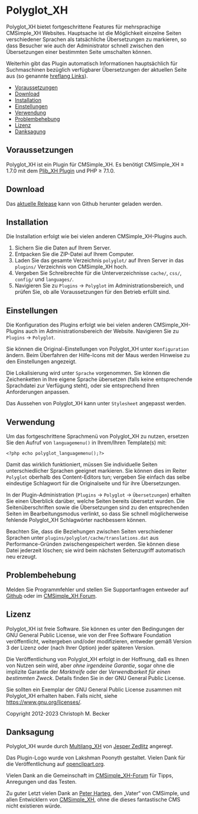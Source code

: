 # Polyglot_XH

Polyglot_XH bietet fortgeschrittene Features für mehrsprachige CMSimple_XH
Websites. Hauptsache ist die Möglichkeit einzelne Seiten verschiedener Sprachen
als tatsächliche Übersetzungen zu markieren, so dass Besucher wie auch der
Administrator schnell zwischen den Übersetzungen einer bestimmten Seite
umschalten können.

Weiterhin gibt das Plugin automatisch Informationen hauptsächlich für
Suchmaschinen bezüglich verfügbarer Übersetzungen der aktuellen Seite aus (so
genannte
[hreflang Links](https://support.google.com/webmasters/answer/189077?hl=de)).

- [Voraussetzungen](#voraussetzungen)
- [Download](#download)
- [Installation](#installation)
- [Einstellungen](#einstellungen)
- [Verwendung](#verwendung)
- [Problembehebung](#problembehebung)
- [Lizenz](#lizenz)
- [Danksagung](#danksagung)

## Voraussetzungen

Polyglot_XH ist ein Plugin für CMSimple_XH.
Es benötigt CMSimple_XH ≥ 1.7.0 mit dem [Plib_XH Plugin](https://github.com/cmb69/plib_xh)
und PHP ≥ 7.1.0.

## Download

Das [aktuelle Release](https://github.com/cmb69/polyglot_xh/releases/latest)
kann von Github herunter geladen werden.

## Installation

Die Installation erfolgt wie bei vielen anderen CMSimple_XH-Plugins auch.

1. Sichern Sie die Daten auf Ihrem Server.
1. Entpacken Sie die ZIP-Datei auf Ihrem Computer.
1. Laden Sie das gesamte Verzeichnis `polyglot/` auf Ihren Server in das
   `plugins/` Verzeichnis von CMSimple_XH hoch.
1. Vergeben Sie Schreibrechte für die Unterverzeichnisse `cache/`, `css/`,
   `config/` und `languages/`.
1. Navigieren Sie zu `Plugins` → `Polyglot` im Administrationsbereich,
   und prüfen Sie, ob alle Voraussetzungen für den Betrieb erfüllt sind.

## Einstellungen

Die Konfiguration des Plugins erfolgt wie bei vielen anderen
CMSimple_XH-Plugins auch im Administrationsbereich der Website.
Navigieren Sie zu `Plugins` → `Polyglot`.

Sie können die Original-Einstellungen von Polyglot_XH unter `Konfiguration`
ändern. Beim Überfahren der Hilfe-Icons mit der Maus werden Hinweise zu den
Einstellungen angezeigt.

Die Lokalisierung wird unter `Sprache` vorgenommen. Sie können die
Zeichenketten in Ihre eigene Sprache übersetzen (falls keine entsprechende
Sprachdatei zur Verfügung steht), oder sie entsprechend Ihren Anforderungen
anpassen.

Das Aussehen von Polyglot_XH kann unter `Stylesheet` angepasst werden.

## Verwendung

Um das fortgeschrittene Sprachmenü von Polyglot_XH zu nutzen, ersetzen Sie
den Aufruf von `languagemenu()` in Ihrem/Ihren Template(s) mit:

    <?php echo polyglot_languagemenu();?>

Damit das wirklich funktioniert, müssen Sie individuelle Seiten
unterschiedlicher Sprachen geeignet markieren. Sie können dies im Reiter
`Polyglot` oberhalb des Content-Editors tun; vergeben Sie einfach das selbe
eindeutige Schlagwort für die Originalseite und für ihre Übersetzungen.

In der Plugin-Administration (`Plugins` → `Polyglot` → `Übersetzungen`)
erhalten Sie einen Überblick darüber, welche Seiten bereits übersetzt wurden.
Die Seitenüberschriften sowie die Übersetzungen sind zu den entsprechenden
Seiten im Bearbeitungsmodus verlinkt, so dass Sie schnell möglicherweise
fehlende Polyglot_XH Schlagwörter nachbessern können.

Beachten Sie, dass die Beziehungen zwischen Seiten verschiedener Sprachen
unter `plugins/polyglot/cache/translations.dat` aus Performance-Gründen
zwischengespeichert werden.
Sie können diese Datei jederzeit löschen; sie wird beim nächsten Seitenzugriff
automatisch neu erzeugt.

## Problembehebung

Melden Sie Programmfehler und stellen Sie Supportanfragen entweder auf
[Github](https://github.com/cmb69/polyglot_xh/issues)
oder im [CMSimple\_XH Forum](https://cmsimpleforum.com/).

## Lizenz

Polyglot_XH ist freie Software. Sie können es unter den Bedingungen
der GNU General Public License, wie von der Free Software Foundation
veröffentlicht, weitergeben und/oder modifizieren, entweder gemäß
Version 3 der Lizenz oder (nach Ihrer Option) jeder späteren Version.

Die Veröffentlichung von Polyglot_XH erfolgt in der Hoffnung, daß es
Ihnen von Nutzen sein wird, aber *ohne irgendeine Garantie*, sogar ohne
die implizite Garantie der *Marktreife* oder der *Verwendbarkeit für einen
bestimmten Zweck*. Details finden Sie in der GNU General Public License.

Sie sollten ein Exemplar der GNU General Public License zusammen mit
Polyglot_XH erhalten haben. Falls nicht, siehe <https://www.gnu.org/licenses/>.

Copyright 2012-2023 Christoph M. Becker

## Danksagung

Polyglot_XH wurde durch
[Multilang_XH](https://cmsimplewiki-com.keil-portal.de/doku.php?id=plugins:multilang_xh)
von [Jesper Zedlitz](https://www.zedlitz.de/) angeregt.

Das Plugin-Logo wurde von Lakshman Poonyth gestaltet.
Vielen Dank für die Veröffentlichung auf
[openclipart.org](https://openclipart.org/detail/13039/globe-of-flags-by-anonymous-13039).

Vielen Dank an die Gemeinschaft im
[CMSimple_XH-Forum](https://www.cmsimpleforum.com/)</a> für Tipps, Anregungen und das Testen.

Zu guter Letzt vielen Dank an [Peter Harteg](https://harteg.dk/), den „Vater“ von CMSimple,
und allen Entwicklern von [CMSimple_XH](https://www.cmsimple-xh.org/de/),
ohne die dieses fantastische CMS nicht existieren würde.
